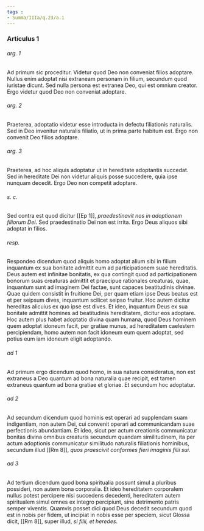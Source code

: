 ```yaml
---
tags : 
- Summa/IIIa/q.23/a.1
---
```


### Articulus 1

###### arg. 1
Ad primum sic proceditur. Videtur quod Deo non conveniat filios adoptare. Nullus enim adoptat nisi extraneam personam in filium, secundum quod iuristae dicunt. Sed nulla persona est extranea Deo, qui est omnium creator. Ergo videtur quod Deo non conveniat adoptare.

###### arg. 2
Praeterea, adoptatio videtur esse introducta in defectu filiationis naturalis. Sed in Deo invenitur naturalis filiatio, ut in prima parte habitum est. Ergo non convenit Deo filios adoptare.

###### arg. 3
Praeterea, ad hoc aliquis adoptatur ut in hereditate adoptantis succedat. Sed in hereditate Dei non videtur aliquis posse succedere, quia ipse nunquam decedit. Ergo Deo non competit adoptare.

###### s. c.
Sed contra est quod dicitur [[Ep 1]], *praedestinavit nos in adoptionem filiorum Dei*. Sed praedestinatio Dei non est irrita. Ergo Deus aliquos sibi adoptat in filios.

###### resp.
Respondeo dicendum quod aliquis homo adoptat alium sibi in filium inquantum ex sua bonitate admittit eum ad participationem suae hereditatis. Deus autem est infinitae bonitatis, ex qua contingit quod ad participationem bonorum suas creaturas admittit et praecipue rationales creaturas, quae, inquantum sunt ad imaginem Dei factae, sunt capaces beatitudinis divinae. Quae quidem consistit in fruitione Dei, per quam etiam ipse Deus beatus est et per seipsum dives, inquantum scilicet seipso fruitur. Hoc autem dicitur hereditas alicuius ex quo ipse est dives. Et ideo, inquantum Deus ex sua bonitate admittit homines ad beatitudinis hereditatem, dicitur eos adoptare. Hoc autem plus habet adoptatio divina quam humana, quod Deus hominem quem adoptat idoneum facit, per gratiae munus, ad hereditatem caelestem percipiendam, homo autem non facit idoneum eum quem adoptat, sed potius eum iam idoneum eligit adoptando.

###### ad 1
Ad primum ergo dicendum quod homo, in sua natura consideratus, non est extraneus a Deo quantum ad bona naturalia quae recipit, est tamen extraneus quantum ad bona gratiae et gloriae. Et secundum hoc adoptatur.

###### ad 2
Ad secundum dicendum quod hominis est operari ad supplendam suam indigentiam, non autem Dei, cui convenit operari ad communicandam suae perfectionis abundantiam. Et ideo, sicut per actum creationis communicatur bonitas divina omnibus creaturis secundum quandam similitudinem, ita per actum adoptionis communicatur similitudo naturalis filiationis hominibus, secundum illud [[Rm 8]], *quos praescivit conformes fieri imaginis filii sui*.

###### ad 3
Ad tertium dicendum quod bona spiritualia possunt simul a pluribus possideri, non autem bona corporalia. Et ideo hereditatem corporalem nullus potest percipere nisi succedens decedenti, hereditatem autem spiritualem simul omnes ex integro percipiunt, sine detrimento patris semper viventis. Quamvis posset dici quod Deus decedit secundum quod est in nobis per fidem, ut incipiat in nobis esse per speciem, sicut Glossa dicit, [[Rm 8]], super illud, *si filii, et heredes*.

